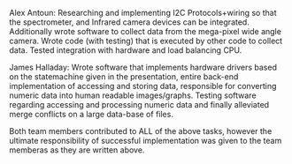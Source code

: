 
Alex Antoun: Researching and implementing I2C Protocols+wiring so that the spectrometer, and Infrared camera devices can be integrated. Additionally wrote software to
    collect data from the mega-pixel wide angle camera. Wrote code (with testing) that is executed by other code to collect data. Tested integration with hardware 
    and load balancing CPU.
    
James Halladay: Wrote software that implements hardware drivers based on the statemachine given in the presentation, entire back-end implementation of accessing and 
    storing data, responsible for converting numeric data into human readable images/graphs. Testing software regarding accessing and processing numeric data and finally 
    alleviated merge conflicts on a large data-base of files. 
    
Both team members contributed to ALL of the above tasks, however the ultimate responsibility of successful implementation was given to the team memberas as they are 
written above.
